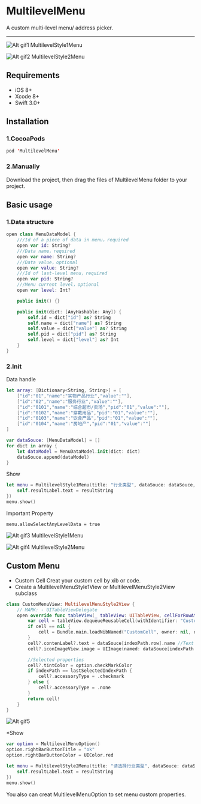 # MultilevelMenu
A custom multi-level menu/ address picker.
***
![Alt gif1](https://github.com/ChokShen/MultilevelMenu/raw/master/Screenshots/MultilevelStyle1Menu.gif)
MultilevelStyle1Menu

![Alt gif2](https://github.com/ChokShen/MultilevelMenu/raw/master/Screenshots/MultilevelStyle2Menu.gif)
MultilevelStyle2Menu

## Requirements 
* iOS 8+
* Xcode 8+
* Swift 3.0+

## Installation 
### 1.CocoaPods
```swift
pod 'MultilevelMenu'
```
### 2.Manually
Download the project, then drag the files of MultilevelMenu folder to your project.

## Basic usage
### 1.Data structure
```swift
open class MenuDataModel {
    ///Id of a piece of data in menu，required
    open var id: String?
    ///Data name，required
    open var name: String?
    ///Data value，optional
    open var value: String?
    ///Id of last-level menu，required
    open var pid: String?
    ///Menu current level，optional
    open var level: Int?

    public init() {}

    public init(dict: [AnyHashable: Any]) {
        self.id = dict["id"] as? String
        self.name = dict["name"] as? String
        self.value = dict["value"] as? String
        self.pid = dict["pid"] as? String
        self.level = dict["level"] as? Int
    }
}
```
### 2.Init

Data handle
```swift
let array: [Dictionary<String, String>] = [
    ["id":"01","name":"实物产品行业","value":""],
    ["id":"02","name":"服务行业","value":""],
    ["id":"0101","name":"综合超市/卖场","pid":"01","value":""],
    ["id":"0102","name":"穿戴用品","pid":"01","value":""],
    ["id":"0103","name":"饮食产品","pid":"01","value":""],
    ["id":"0104","name":"房地产","pid":"01","value":""]
]

var dataSouce: [MenuDataModel] = []
for dict in array {
    let dataModel = MenuDataModel.init(dict: dict)
    dataSouce.append(dataModel)
}
```
Show
```swift
let menu = MultilevelStyle1Menu(title: "行业类型", dataSouce: dataSouce, completion:       { (resultString, model) in //'resultString' is combined with every level data that you have selected.'model' is the MenuDataModel that you have selected lastly.
    self.resultLabel.text = resultString
})
menu.show()
```
Important Property
```swfit
menu.allowSelectAnyLevelData = true
```
![Alt gif3](https://github.com/ChokShen/MultilevelMenu/raw/master/Screenshots/MultilevelStyle1Menu_True.gif)
MultilevelStyle1Menu

![Alt gif4](https://github.com/ChokShen/MultilevelMenu/raw/master/Screenshots/MultilevelStyle2Menu_True.gif)
MultilevelStyle2Menu

## Custom Menu
* Custom Cell
Creat your custom cell by xib or code.
* Create a MultilevelMenuStyle1View or MultilevelMenuStyle2View subclass
```swift
class CustomMenuView: MultilevelMenuStyle2View {
    // MARK: - UITableViewDelegate
    open override func tableView(_ tableView: UITableView, cellForRowAt indexPath: IndexPath) -> UITableViewCell {
        var cell = tableView.dequeueReusableCell(withIdentifier: "CustomCell") as? CustomCell
        if cell == nil {
            cell = Bundle.main.loadNibNamed("CustomCell", owner: nil, options: nil)?.first as? CustomCell
        }
        cell?.contenLabel?.text = dataSouce[indexPath.row].name //Text
        cell?.iconImageView.image = UIImage(named: dataSouce[indexPath.row].value!) //Image

        //Selected properties
        cell?.tintColor = option.checkMarkColor
        if indexPath == lastSelectedIndexPath {
            cell?.accessoryType = .checkmark
        } else {
            cell?.accessoryType = .none
        }
        return cell!
    }
}
```
![Alt gif5](https://github.com/ChokShen/MultilevelMenu/raw/master/Screenshots/MultilevelStyle2Menu_Custom.gif)

*Show
```swift
var option = MultilevelMenuOption()
option.rightBarButtonTitle = "ok"
option.rightBarButtonColor = UIColor.red

let menu = MultilevelStyle2Menu(title: "请选择行业类型", dataSouce: dataSouce, option: option, customView: CustomMenuView(), completion: { (resultString, model) in
    self.resultLabel.text = resultString
})
menu.show()
```
You also can creat MultilevelMenuOption to set menu custom properties.






